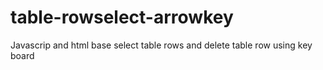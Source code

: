 # table-rowselect-arrowkey
Javascrip and html base select table rows and delete table row using key board
